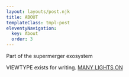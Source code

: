 ```yaml
---
layout: layouts/post.njk
title: ABOUT
templateClass: tmpl-post
eleventyNavigation:
  key: About
  order: 3
---
```


Part of the supermerger exosystem

VIEWTYPE exists for writing.
[MANY LIGHTS ON](example.com)

